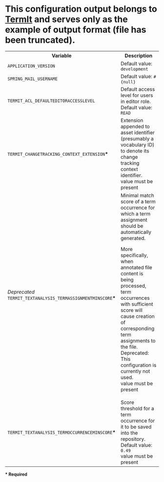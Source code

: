 <h1>This configuration output belongs to <a href="https://github.com/kbss-cvut/termit">TermIt</a> and serves only as the example of output format (file has been truncated).</h1>

<table>
    <tr>
        <th>Variable</th>
        <th>Description</th>
    </tr>
    <tr>
        <td><code>APPLICATION_VERSION</code></td>
        <td>
            Default value: <code>development</code>
        </td>
    </tr>
    <tr>
        <td><code>SPRING_MAIL_USERNAME</code></td>
        <td>
            Default value: <code>#{null}</code>
        </td>
    </tr>
    <tr>
        <td><code>TERMIT_ACL_DEFAULTEDITORACCESSLEVEL</code></td>
        <td>
            Default access level for users in editor role.
            <br>
            Default value: <code>READ</code>
        </td>
    </tr>
    <tr>
        <td><code>TERMIT_CHANGETRACKING_CONTEXT_EXTENSION</code><b>&#42;</b></td>
        <td>
            Extension appended to asset identifier (presumably a vocabulary ID) to denote its change tracking context
            identifier.
            <br>
            value must be present
        </td>
    </tr>
    <tr>
        <td><i>Deprecated </i><code>TERMIT_TEXTANALYSIS_TERMASSIGNMENTMINSCORE</code><b>&#42;</b></td>
        <td>
            Minimal match score of a term occurrence for which a term assignment should be automatically generated.<p>
            More specifically, when annotated file content is being processed, term occurrences with sufficient score
            will cause creation of corresponding term assignments to the file.<br>
            Deprecated: This configuration is currently not used.
            <br>
            value must be present
        </td>
    </tr>
    <tr>
        <td><code>TERMIT_TEXTANALYSIS_TERMOCCURRENCEMINSCORE</code><b>&#42;</b></td>
        <td>
            Score threshold for a term occurrence for it to be saved into the repository.
            <br>
            Default value: <code>0.49</code><br>
            value must be present
        </td>
    </tr>
</table>

<b>&#42; Required</b>
